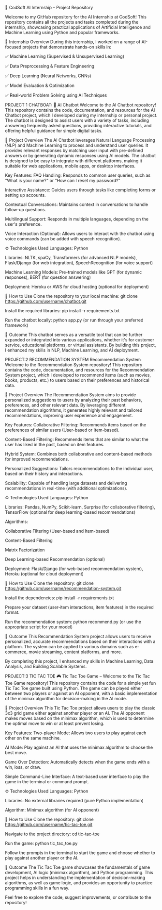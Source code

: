 🤖 CodSoft AI Internship – Project Repository

Welcome to my GitHub repository for the AI Internship at CodSoft!
This repository contains all the projects and tasks completed during the internship, showcasing practical applications of Artificial Intelligence and Machine Learning using Python and popular frameworks.

🧠 Internship Overview
During this internship, I worked on a range of AI-focused projects that demonstrate hands-on skills in:

✅ Machine Learning (Supervised & Unsupervised Learning)

✅ Data Preprocessing & Feature Engineering

✅ Deep Learning (Neural Networks, CNNs)

✅ Model Evaluation & Optimization

✅ Real-world Problem Solving using AI Techniques

PROJECT 1 CHATBOAT:
🤖 AI Chatbot 
Welcome to the AI Chatbot repository!
This repository contains the code, documentation, and resources for the AI Chatbot project, which I developed during my internship or personal project. The chatbot is designed to assist users with a variety of tasks, including answering frequently asked questions, providing interactive tutorials, and offering helpful guidance for simple digital tasks.

🧠 Project Overview
The AI Chatbot leverages Natural Language Processing (NLP) and Machine Learning to process and understand user queries. It provides relevant responses by matching user input with pre-defined answers or by generating dynamic responses using AI models. The chatbot is designed to be easy to integrate with different platforms, making it suitable for web applications, mobile apps, or desktop interfaces.

Key Features:
FAQ Handling: Responds to common user queries, such as "What is your name?" or "How can I reset my password?"

Interactive Assistance: Guides users through tasks like completing forms or setting up accounts.

Contextual Conversations: Maintains context in conversations to handle follow-up questions.

Multilingual Support: Responds in multiple languages, depending on the user's preference.

Voice Interaction (Optional): Allows users to interact with the chatbot using voice commands (can be added with speech recognition).

⚙️ Technologies Used
Languages: Python

Libraries: NLTK, spaCy, Transformers (for advanced NLP models), Flask/Django (for web integration), SpeechRecognition (for voice support)

Machine Learning Models: Pre-trained models like GPT (for dynamic responses), BERT (for question answering)

Deployment: Heroku or AWS for cloud hosting (optional for deployment)

🚀 How to Use
Clone the repository to your local machine:
git clone https://github.com/username/chatbot.git

Install the required libraries:
pip install -r requirements.txt

Run the chatbot locally:
python app.py (or run through your preferred framework)

🎯 Outcome
This chatbot serves as a versatile tool that can be further expanded or integrated into various applications, whether it's for customer service, educational platforms, or virtual assistants. By building this project, I enhanced my skills in NLP, Machine Learning, and AI deployment.

PROJECT:2  RECOMMENDATION SYSTEM
Recommendation System 
Welcome to the Recommendation System repository!
This repository contains the code, documentation, and resources for the Recommendation System project, which I developed to recommend items (such as movies, books, products, etc.) to users based on their preferences and historical data.

🧠 Project Overview
The Recommendation System aims to provide personalized suggestions to users by analyzing their past behaviors, preferences, and other relevant data. By leveraging different recommendation algorithms, it generates highly relevant and tailored recommendations, improving user experience and engagement.

Key Features:
Collaborative Filtering: Recommends items based on the preferences of similar users (User-based or Item-based).

Content-Based Filtering: Recommends items that are similar to what the user has liked in the past, based on item features.

Hybrid System: Combines both collaborative and content-based methods for improved recommendations.

Personalized Suggestions: Tailors recommendations to the individual user, based on their history and interactions.

Scalability: Capable of handling large datasets and delivering recommendations in real-time (with additional optimizations).

⚙️ Technologies Used
Languages: Python

Libraries: Pandas, NumPy, Scikit-learn, Surprise (for collaborative filtering), TensorFlow (optional for deep learning-based recommendations)

Algorithms:

Collaborative Filtering (User-based and Item-based)

Content-Based Filtering

Matrix Factorization

Deep Learning-based Recommendation (optional)

Deployment: Flask/Django (for web-based recommendation system), Heroku (optional for cloud deployment)

🚀 How to Use
Clone the repository:
git clone https://github.com/username/recommendation-system.git

Install the dependencies:
pip install -r requirements.txt

Prepare your dataset (user-item interactions, item features) in the required format.

Run the recommendation system:
python recommend.py (or use the appropriate script for your model)

🎯 Outcome
This Recommendation System project allows users to receive personalized, accurate recommendations based on their interactions with a platform. The system can be applied to various domains such as e-commerce, movie streaming, content platforms, and more.

By completing this project, I enhanced my skills in Machine Learning, Data Analysis, and Building Scalable Systems.

PROJECT:3 TIC TAC TOE
🎮 Tic Tac Toe Game – 
Welcome to the Tic Tac Toe Game repository!
This repository contains the code for a simple yet fun Tic Tac Toe game built using Python. The game can be played either between two players or against an AI opponent, with a basic implementation of the minimax algorithm for decision-making in the AI mode.

🧠 Project Overview
This Tic Tac Toe project allows users to play the classic 3x3 grid game either against another player or an AI. The AI opponent makes moves based on the minimax algorithm, which is used to determine the optimal move to win or at least prevent losing.

Key Features:
Two-player Mode: Allows two users to play against each other on the same machine.

AI Mode: Play against an AI that uses the minimax algorithm to choose the best move.

Game Over Detection: Automatically detects when the game ends with a win, loss, or draw.

Simple Command-Line Interface: A text-based user interface to play the game in the terminal or command prompt.

⚙️ Technologies Used
Languages: Python

Libraries: No external libraries required (pure Python implementation)

Algorithm: Minimax algorithm (for AI opponent)

🚀 How to Use
Clone the repository:
git clone https://github.com/username/tic-tac-toe.git

Navigate to the project directory:
cd tic-tac-toe

Run the game:
python tic_tac_toe.py

Follow the prompts in the terminal to start the game and choose whether to play against another player or the AI.

🎯 Outcome
The Tic Tac Toe game showcases the fundamentals of game development, AI logic (minimax algorithm), and Python programming. This project helps in understanding the implementation of decision-making algorithms, as well as game logic, and provides an opportunity to practice programming skills in a fun way.

Feel free to explore the code, suggest improvements, or contribute to the repository!


